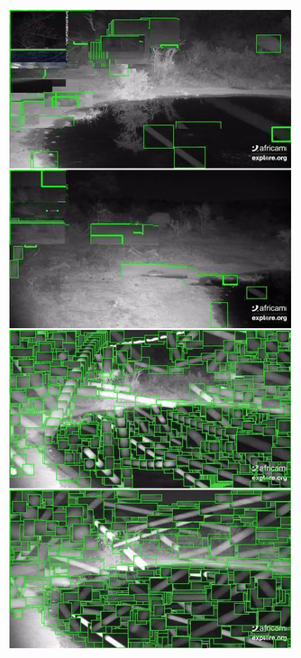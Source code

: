 ![20200802-232143-235148](in/20200802/20200802-232143-235148_0_.jpg)
![20200802-235153-000003](in/20200802/20200802-235153-000003_0_.jpg)
![20200803-000008-003013](in/20200803/20200803-000008-003013_0_.jpg)
![20200803-003018-010023](in/20200803/20200803-003018-010023_0_.jpg)
